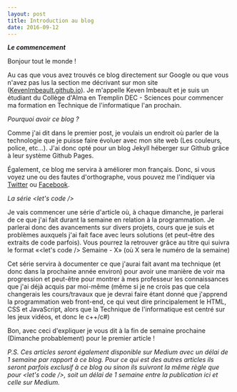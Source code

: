 ```yaml
---
layout: post
title: Introduction au blog
date: 2016-09-12
---
```

**_Le commencement_**

Bonjour tout le monde !

Au cas que vous avez trouvés ce blog directement sur Google ou que vous n'avez pas lus la section me décrivant sur mon site ([KevenImbeault.github.io][monSite]). Je m'appelle Keven Imbeault et je suis un étudiant du Collège d'Alma en Tremplin DEC - Sciences pour commencer ma formation en Technique de l'informatique l'an prochain.


*Pourquoi avoir ce blog ?*

Comme j'ai dit dans le premier post, je voulais un endroit où parler de la technologie que je puisse faire évoluer avec mon site web (Les couleurs, police, etc...). J'ai donc opté pour un blog Jekyll héberger sur Github grâce à leur système Github Pages.

Également, ce blog me servira à améliorer mon français. Donc, si vous voyez une ou des fautes d'orthographe, vous pouvez me l'indiquer via [Twitter][monTwitter] ou [Facebook][monFacebook].


*La série <let's code />*

Je vais commencer une série d'article où, à chaque dimanche, je parlerai de ce que j'ai fait durant la semaine en relation à la programmation. Je parlerai donc des avancements sur divers projets, cours que je suis et problèmes auxquels j'ai fait face avec leurs solutions (et peut-être des extraits de code parfois). Vous pourrez la retrouver grâce au titre qui suivra le format «<let's code /> Semaine - X» (où X sera le numéro de la semaine)

Cet série servira à documenter ce que j'aurai fait avant ma technique (et donc dans la prochaine année environ) pour avoir une manière de voir ma progression et peut-être pour montrer à mes professeur les connaissances que j'ai déjà acquis par moi-même (même si je ne crois pas que cela changerais les cours/travaux que je devrai faire étant donné que j'apprend la programmation web front-end, ce qui veut dire principalement le HTML, CSS et JavaScript, alors que la Technique de l'informatique est centré sur les jeux vidéos, et donc le c++/c#)

Bon, avec ceci d'expliquer je vous dit à la fin de semaine prochaine (Dimanche probablement) pour le premier article !

*P.S. Ces articles seront également disponible sur Medium avec un délai de 1 semaine par rapport à ce blog. Pour ce qui est des autres articles ils seront parfois exclusif à ce blog ou sinon ils suivront la même règle que pour <let's code />, soit un délai de 1 semaine entre la publication ici et celle sur Medium.*


[monSite]: https://kevenimbeault.github.io/
[monTwitter]: https://twitter.com/xKeke111x
[monFacebook]: https://www.facebook.com/KevenImbeault
